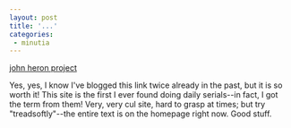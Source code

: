 ```yaml
---
layout: post
title: '...'
categories:
 - minutia
---
```


<a href="http://www.johnheronproject.btinternet.co.uk/">john heron project</a>

Yes, yes, I know I've blogged this link twice already in the past, but it is so worth it! This site is the first I ever found doing daily serials--in fact, I got the term from them! Very, very cul site, hard to grasp at times; but try "treadsoftly"--the entire text is on the homepage right now. Good stuff.


